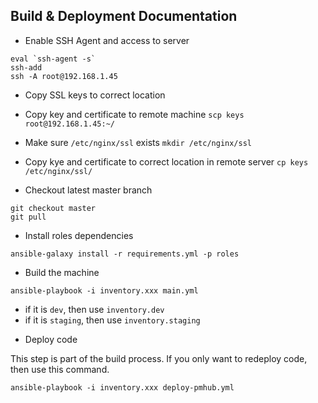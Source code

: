 ## Build & Deployment Documentation

- Enable SSH Agent and access to server

```
eval `ssh-agent -s`
ssh-add
ssh -A root@192.168.1.45
```

- Copy SSL keys to correct location

* Copy key and certificate to remote machine
`scp keys root@192.168.1.45:~/`

* Make sure `/etc/nginx/ssl` exists
`mkdir /etc/nginx/ssl`

* Copy kye and certificate to correct location in remote server
`cp keys /etc/nginx/ssl/`

- Checkout latest master branch

```
git checkout master
git pull
```

- Install roles dependencies

```
ansible-galaxy install -r requirements.yml -p roles
```

- Build the machine

```
ansible-playbook -i inventory.xxx main.yml
```

* if it is `dev`, then use `inventory.dev`
* if it is `staging`, then use `inventory.staging`

- Deploy code

This step is part of the build process. If you only want to redeploy code, then use this command.

```
ansible-playbook -i inventory.xxx deploy-pmhub.yml
```
